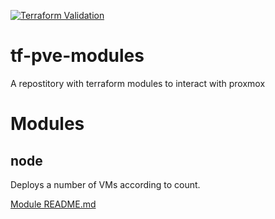 [![Terraform Validation](https://github.com/johnsondnz/tf-pve-modules/actions/workflows/validation.yml/badge.svg?branch=master)](https://github.com/johnsondnz/tf-pve-modules/actions/workflows/validation.yml)
# tf-pve-modules
A repostitory with terraform modules to interact with proxmox

# Modules
## node
Deploys a number of VMs according to count.

[Module README.md](./modules/node/README.md)